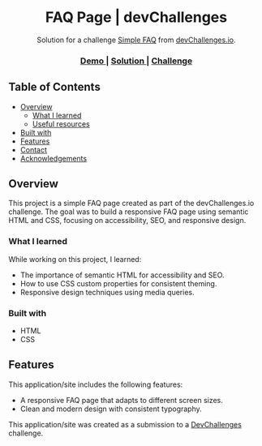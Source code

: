 <h1 align="center">FAQ Page | devChallenges</h1>

<div align="center">
   Solution for a challenge <a href="https://devchallenges.io/challenge/simple-faq-challenge" target="_blank">Simple FAQ</a> from <a href="http://devchallenges.io" target="_blank">devChallenges.io</a>.
</div>

<div align="center">
  <h3>
    <a href="{https://your-demo-link.your-domain}">
      Demo
    </a>
    <span> | </span>
    <a href="{https://your-url-to-the-solution}">
      Solution
    </a>
    <span> | </span>
    <a href="https://devchallenges.io/challenge/simple-faq-challenge">
      Challenge
    </a>
  </h3>
</div>

<!-- TABLE OF CONTENTS -->

## Table of Contents

- [Overview](#overview)
  - [What I learned](#what-i-learned)
  - [Useful resources](#useful-resources)
- [Built with](#built-with)
- [Features](#features)
- [Contact](#contact)
- [Acknowledgements](#acknowledgements)

<!-- OVERVIEW -->

## Overview

This project is a simple FAQ page created as part of the devChallenges.io challenge. The goal was to build a responsive FAQ page using semantic HTML and CSS, focusing on accessibility, SEO, and responsive design.

### What I learned

While working on this project, I learned:
- The importance of semantic HTML for accessibility and SEO.
- How to use CSS custom properties for consistent theming.
- Responsive design techniques using media queries.

### Built with

- HTML
- CSS

## Features

This application/site includes the following features:

- A responsive FAQ page that adapts to different screen sizes.
- Clean and modern design with consistent typography.

This application/site was created as a submission to a [DevChallenges](https://devchallenges.io/challenges-dashboard) challenge.
